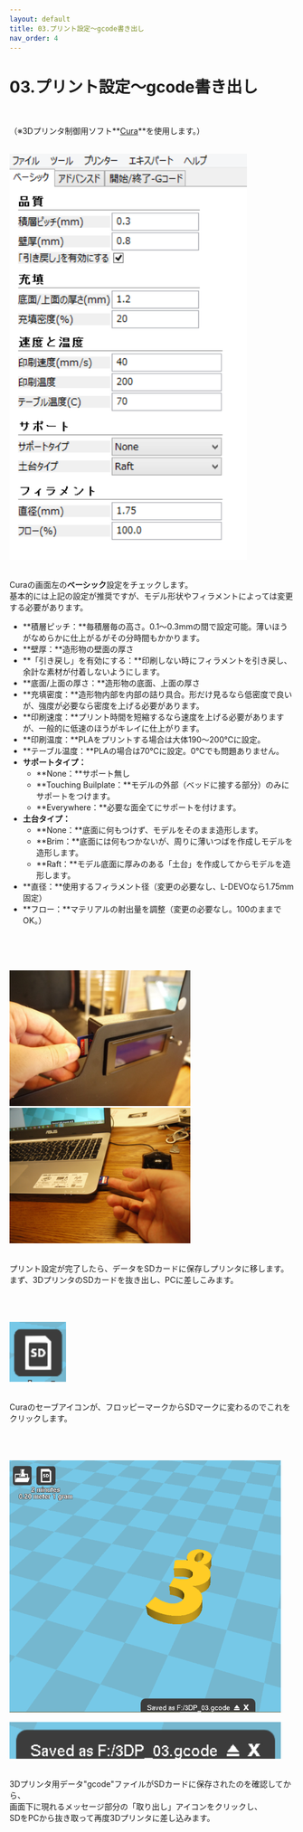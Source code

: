 ```yaml
---
layout: default
title: 03.プリント設定〜gcode書き出し
nav_order: 4
---
```


# 03.プリント設定〜gcode書き出し
<br>

（※3Dプリンタ制御用ソフト**[Cura](https://ultimaker.com/ja/software/ultimaker-cura)**を使用します。）<br>
<br>

<img src="assets/CuraStandardSetting.PNG" width="420" alt="hi" class="inline"/><br>
<br>

Curaの画面左の**ベーシック**設定をチェックします。<br>
基本的には上記の設定が推奨ですが、モデル形状やフィラメントによっては変更する必要があります。<br>

* **積層ピッチ：**毎積層毎の高さ。0.1〜0.3mmの間で設定可能。薄いほうがなめらかに仕上がるがその分時間もかかります。
* **壁厚：**造形物の壁面の厚さ
* **「引き戻し」を有効にする：**印刷しない時にフィラメントを引き戻し、余計な素材が付着しないようにします。
* **底面\/上面の厚さ：**造形物の底面、上面の厚さ
* **充填密度：**造形物内部を内部の詰り具合。形だけ見るなら低密度で良いが、強度が必要なら密度を上げる必要があります。
* **印刷速度：**プリント時間を短縮するなら速度を上げる必要がありますが、一般的に低速のほうがキレイに仕上がります。
* **印刷温度：**PLAをプリントする場合は大体190〜200℃に設定。
* **テーブル温度：**PLAの場合は70℃に設定。0℃でも問題ありません。
* **サポートタイプ：**
  * **None：**サポート無し
  * **Touching Builplate：**モデルの外部（ベッドに接する部分）のみにサポートをつけます。
  * **Everywhere：**必要な面全てにサポートを付けます。
* **土台タイプ：**
  * **None：**底面に何もつけず、モデルをそのまま造形します。
  * **Brim：**底面には何もつかないが、周りに薄いつばを作成しモデルを造形します。
  * **Raft：**モデル底面に厚みのある「土台」を作成してからモデルを造形します。
* **直径：**使用するフィラメント径（変更の必要なし、L-DEVOなら1.75mm固定）
* **フロー：**マテリアルの射出量を調整（変更の必要なし。100のままでOK。）

<br>
<br>
<br>

<img src="assets/InsertSD.JPG" width="320" alt="hi" class="inline"/> <img src="assets/insertSDpc.JPG" width="320" alt="hi" class="inline"/><br>
<br>

プリント設定が完了したら、データをSDカードに保存しプリンタに移します。<br>
まず、3DプリンタのSDカードを抜き出し、PCに差しこみます。<br>
<br>
<br>
<br>

<img src="assets/SDicon.PNG" width="100" alt="hi" class="inline"/><br>
<br>

Curaのセーブアイコンが、フロッピーマークからSDマークに変わるのでこれをクリックします。<br>
<br>
<br>
<br>

<img src="assets/saveSD.PNG" width="480" alt="hi" class="inline"/><br>

<img src="assets/SDmessage.PNG" width="480" alt="hi" class="inline"/><br>
<br>

3Dプリンタ用データ"gcode"ファイルがSDカードに保存されたのを確認してから、<br>
画面下に現れるメッセージ部分の「取り出し」アイコンをクリックし、<br>
SDをPCから抜き取って再度3Dプリンタに差し込みます。
<br>
<br>
<br>
<br>
<br>
<br>
